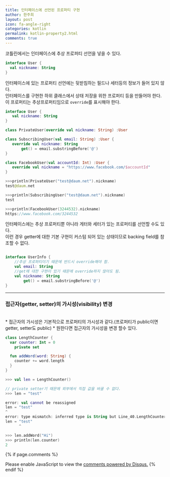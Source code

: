 ```yaml
---
title: 인터페이스에 선언된 프로퍼티 구현
author: 한주희
layout: post
icon: fa-angle-right
categories: kotlin
permalink: kotlin-property2.html
comments: true
---
```

 코틀린에서는 인터페이스에 추상 프로퍼티 선언을 넣을 수 있다.
 ```Kotlin
 interface User {
   val nickname: String
 }
````
인터페이스에 있는 프로퍼티 선언에는 뒷받침하는 필드나 세터등의 정보가 들어 있지 않다.
<br>인터페이스를 구현한 하위 클래스에서 상태 저장을 위한 프로퍼티 등을 만들어야 한다.
<br>이 프로퍼티는 추상프로퍼티임으로 `override`를 표시해야 한다.

 ```Kotlin
 interface User {
    val nickname: String
}

class PrivateUser(override val nickname: String) :User

class SubscribingUser(val email: String) :User {
    override val nickname: String
        get() = email.substringBefore('@')
}

class FacebookUser(val accountId: Int) :User {
    override val nickname = "https://www.facebook.com/$accountId"
}

>>>println(PrivateUser("test@daum.net").nickname)
test@daum.net

>>>println(SubscribingUser("test@daum.net").nickname)
test

>>>println(FacebookUser(3244532).nickname)
https://www.facebook.com/3244532
````

인터페이스에는 추상 프로퍼티뿐 아니라 게터와 세터가 있는 프로퍼티를 선언할 수도 있다.
<br>이런 경우 getter에 대한 기본 구현이 커스텀 되어 있는 상태이므로 backing field를 참조할 수 없다.
```Kotlin

interface UserInfo {
    //추상 프로퍼티이기 때문에 반드시 override해야 함.
    val email: String
    //get에 대한 구현이 있기 때문에 override하지 않아도 됨.
    val nickname: String
        get() = email.substringBefore('@')
}

````
---
### 접근자(getter, setter)의 가시성(visibility) 변경
<br>
* 접근자의 가시성은 기본적으로 프로퍼티의 가시성과 같다.(프로퍼티가 public이면 getter, setter도 public)
* 원한다면 접근자의 가시성을 변경 할수 있다.

```Kotlin
class LengthCounter {
  var counter: Int = 0
    private set

  fun addWord(word: String) {
    counter += word.length
  }  
}
````
```Kotlin
>>> val len = LengthCounter()

// private setter기 때문에 외부에서 직접 값을 바꿀 수 없다.
>>> len = "test"    

error: val cannot be reassigned
len = "test"
^
error: type mismatch: inferred type is String but Line_40.LengthCounter was expected
len = "test"
      ^
````
```Kotlin
>>> len.addWord("Hi")
>>> println(len.counter)
2
````




{% if page.comments %}
<div id="disqus_thread"></div>
<script>

/**
*  RECOMMENDED CONFIGURATION VARIABLES: EDIT AND UNCOMMENT THE SECTION BELOW TO INSERT DYNAMIC VALUES FROM YOUR PLATFORM OR CMS.
*  LEARN WHY DEFINING THESE VARIABLES IS IMPORTANT: https://disqus.com/admin/universalcode/#configuration-variables*/
/*
var disqus_config = function () {
this.page.url = PAGE_URL;  // Replace PAGE_URL with your page's canonical URL variable
this.page.identifier = PAGE_IDENTIFIER; // Replace PAGE_IDENTIFIER with your page's unique identifier variable
};
*/
(function() { // DON'T EDIT BELOW THIS LINE
var d = document, s = d.createElement('script');
s.src = 'https://juhee-studynote.disqus.com/embed.js';
s.setAttribute('data-timestamp', +new Date());
(d.head || d.body).appendChild(s);
})();
</script>
<noscript>Please enable JavaScript to view the <a href="https://disqus.com/?ref_noscript">comments powered by Disqus.</a></noscript>
{% endif %}
